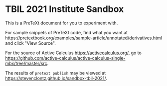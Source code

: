 # TBIL 2021 Institute Sandbox

This is a PreTeXt document for you to experiment with.

For sample snippets of PreTeXt code, find what you want at
<https://pretextbook.org/examples/sample-article/annotated/derivatives.html> and
click "View Source".

For the source of Active Calculus <https://activecalculus.org/>, go to
<https://github.com/active-calculus/active-calculus-single-mbx/tree/master/src>.

The results of `pretext publish` may be viewed at <https://stevenclontz.github.io/sandbox-tbil-2021/>.

